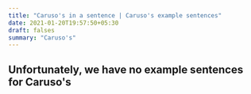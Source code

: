 ```yaml
---
title: "Caruso's in a sentence | Caruso's example sentences"
date: 2021-01-20T19:57:50+05:30
draft: falses
summary: "Caruso's"
---
```

## Unfortunately, we have no example sentences for Caruso's                 
